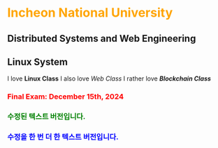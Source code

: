 # <font color="FFA500"> Incheon National University </font>

## Distributed Systems and Web Engineering

## Linux System

I love **Linux Class**
I also love _Web Class_
I rather love **_Blockchain Class_**

### <font color="red"> Final Exam: December 15th, 2024</font>
### <font color="green"> 수정된 텍스트 버전입니다.</font>
### <font color="blue"> 수정을 한 번 더 한 텍스트 버전입니다.</font>
